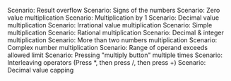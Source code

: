 Scenario: Result overflow
Scenario: Signs of the numbers
Scenario: Zero value multiplication
Scenario: Multiplication by 1
Scenario: Decimal value multiplication
Scenario: Irrational value multiplication
Scenario: Simple multiplication
Scenario: Rational multiplication
Scenario: Decimal & integer multiplication
Scenario: More than two numbers multiplication
Scenario: Complex number multiplication
Scenario: Range of operand exceeds allowed limit
Scenario: Pressing "multiply button" multiple times
Scenario: Interleaving operators (Press *, then press /, then press +)
Scenario: Decimal value capping
